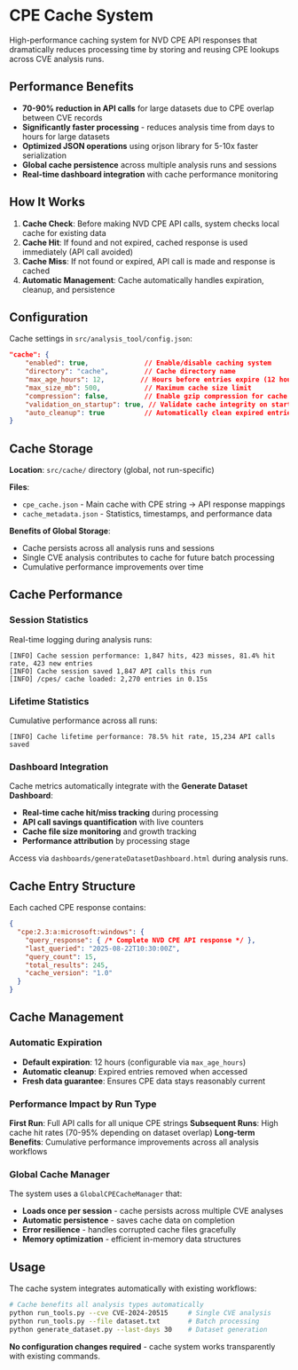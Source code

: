 # CPE Cache System

High-performance caching system for NVD CPE API responses that dramatically reduces processing time by storing and reusing CPE lookups across CVE analysis runs.

## Performance Benefits

- **70-90% reduction in API calls** for large datasets due to CPE overlap between CVE records
- **Significantly faster processing** - reduces analysis time from days to hours for large datasets
- **Optimized JSON operations** using orjson library for 5-10x faster serialization
- **Global cache persistence** across multiple analysis runs and sessions
- **Real-time dashboard integration** with cache performance monitoring

## How It Works

1. **Cache Check**: Before making NVD CPE API calls, system checks local cache for existing data
2. **Cache Hit**: If found and not expired, cached response is used immediately (API call avoided)
3. **Cache Miss**: If not found or expired, API call is made and response is cached
4. **Automatic Management**: Cache automatically handles expiration, cleanup, and persistence

## Configuration

Cache settings in `src/analysis_tool/config.json`:

```json
"cache": {
    "enabled": true,              // Enable/disable caching system
    "directory": "cache",         // Cache directory name  
    "max_age_hours": 12,         // Hours before entries expire (12 hours default)
    "max_size_mb": 500,           // Maximum cache size limit
    "compression": false,         // Enable gzip compression for cache files
    "validation_on_startup": true, // Validate cache integrity on startup
    "auto_cleanup": true          // Automatically clean expired entries
}
```

## Cache Storage

**Location**: `src/cache/` directory (global, not run-specific)

**Files**:

- `cpe_cache.json` - Main cache with CPE string → API response mappings
- `cache_metadata.json` - Statistics, timestamps, and performance data

**Benefits of Global Storage**:

- Cache persists across all analysis runs and sessions
- Single CVE analysis contributes to cache for future batch processing
- Cumulative performance improvements over time

## Cache Performance

### Session Statistics

Real-time logging during analysis runs:

```text
[INFO] Cache session performance: 1,847 hits, 423 misses, 81.4% hit rate, 423 new entries
[INFO] Cache session saved 1,847 API calls this run
[INFO] /cpes/ cache loaded: 2,270 entries in 0.15s
```

### Lifetime Statistics

Cumulative performance across all runs:

```text
[INFO] Cache lifetime performance: 78.5% hit rate, 15,234 API calls saved
```

### Dashboard Integration

Cache metrics automatically integrate with the **Generate Dataset Dashboard**:

- **Real-time cache hit/miss tracking** during processing
- **API call savings quantification** with live counters
- **Cache file size monitoring** and growth tracking
- **Performance attribution** by processing stage

Access via `dashboards/generateDatasetDashboard.html` during analysis runs.

## Cache Entry Structure

Each cached CPE response contains:

```json
{
  "cpe:2.3:a:microsoft:windows": {
    "query_response": { /* Complete NVD CPE API response */ },
    "last_queried": "2025-08-22T10:30:00Z",
    "query_count": 15,
    "total_results": 245,
    "cache_version": "1.0"
  }
}
```

## Cache Management

### Automatic Expiration

- **Default expiration**: 12 hours (configurable via `max_age_hours`)
- **Automatic cleanup**: Expired entries removed when accessed
- **Fresh data guarantee**: Ensures CPE data stays reasonably current

### Performance Impact by Run Type

**First Run**: Full API calls for all unique CPE strings
**Subsequent Runs**: High cache hit rates (70-95% depending on dataset overlap)
**Long-term Benefits**: Cumulative performance improvements across all analysis workflows

### Global Cache Manager

The system uses a `GlobalCPECacheManager` that:

- **Loads once per session** - cache persists across multiple CVE analyses
- **Automatic persistence** - saves cache data on completion
- **Error resilience** - handles corrupted cache files gracefully
- **Memory optimization** - efficient in-memory data structures

## Usage

The cache system integrates automatically with existing workflows:

```bash
# Cache benefits all analysis types automatically
python run_tools.py --cve CVE-2024-20515     # Single CVE analysis
python run_tools.py --file dataset.txt       # Batch processing
python generate_dataset.py --last-days 30    # Dataset generation
```

**No configuration changes required** - cache system works transparently with existing commands.
